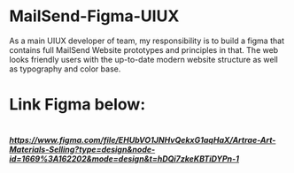 # MailSend-Figma-UIUX
As a main UIUX developer of team, my responsibility is to build a figma that contains full MailSend Website prototypes and principles in that. The web looks friendly users with the up-to-date modern website structure as well as typography and color base.
# Link Figma below:
# <h5> https://www.figma.com/file/EHUbVO1JNHvQekxG1aqHaX/Artrae-Art-Materials-Selling?type=design&node-id=1669%3A162202&mode=design&t=hDQi7zkeKBTiDYPn-1 </h5>
